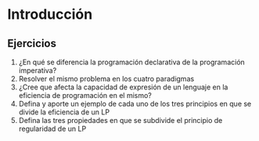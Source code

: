 # Introducción

## Ejercicios

1. ¿En qué se diferencia la programación declarativa de la programación imperativa?
1. Resolver el mismo problema en los cuatro paradigmas
1. ¿Cree que afecta la capacidad de expresión de un lenguaje en la eficiencia de programación en el mismo?
1. Defina y aporte un ejemplo de cada uno de los tres principios en que se divide la eficiencia de un LP
1. Defina las tres propiedades en que se subdivide el principio de regularidad de un LP
